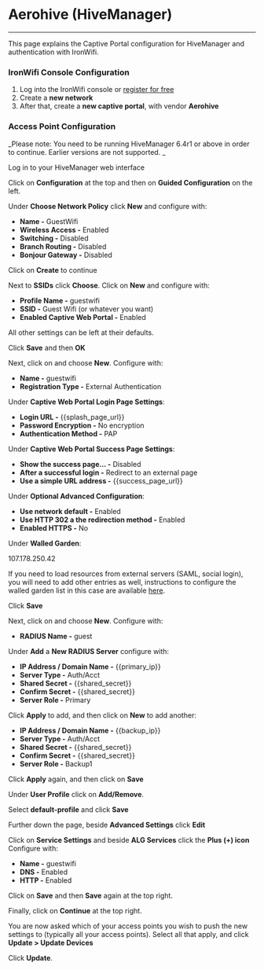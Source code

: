 # **Aerohive (HiveManager)**

---

This page explains the Captive Portal configuration for HiveManager and authentication with IronWifi.

### IronWifi Console Configuration

1. Log into the IronWifi console or [register for free](https://console.ironwifi.com/register)
2. Create a **new network**
3. After that, create a **new captive portal**, with vendor **Aerohive**

### Access Point Configuration

_Please note: You need to be running HiveManager 6.4r1 or above in order to continue. Earlier versions are not supported.
_

Log in to your HiveManager web interface

Click on **Configuration** at the top and then on **Guided Configuration** on the left.

Under **Choose Network Policy** click **New** and configure with:

- **Name -** GuestWifi
- **Wireless Access -** Enabled
- **Switching -** Disabled
- **Branch Routing -** Disabled
- **Bonjour Gateway -** Disabled

Click on **Create** to continue
 
Next to **SSIDs** click **Choose**. Click on **New** and configure with:

- **Profile Name -** guestwifi
- **SSID -** Guest Wifi (or whatever you want)
- **Enabled Captive Web Portal -** Enabled

All other settings can be left at their defaults.

Click **Save** and then **OK**

Next, click on **<Captive Web Portal>** and choose **New**. Configure with:
  
- **Name -** guestwifi
- **Registration Type -** External Authentication

Under **Captive Web Portal Login Page Settings**:
  
- **Login URL -** {{splash_page_url}}
- **Password Encryption -** No encryption
- **Authentication Method -** PAP
  
Under **Captive Web Portal Success Page Settings**:
 
- **Show the success page... -** Disabled
- **After a successful login -** Redirect to an external page
- **Use a simple URL address -** {{success_page_url}}
  
Under **Optional Advanced Configuration**:

- **Use network default -** Enabled
- **Use HTTP 302 a the redirection method -** Enabled
- **Enabled HTTPS -** No
  
Under **Walled Garden**:

107.178.250.42
  
If you need to load resources from external servers (SAML, social login), you will need to add other entries as well, instructions to configure the walled garden list in this case are available [here](https://ironwifi.com/walled-garden-list-guide).

Click **Save**

Next, click on **<RADIUS Settings>** and choose **New**. Configure with:

- **RADIUS Name -** guest
  
Under **Add** a **New RADIUS Server** configure with:
  
- **IP Address / Domain Name -** {{primary_ip}}
- **Server Type -** Auth/Acct
- **Shared Secret -** {{shared_secret}}
- **Confirm Secret -** {{shared_secret}}
- **Server Role -** Primary
  
Click **Apply** to add, and then click on **New** to add another:

- **IP Address / Domain Name -** {{backup_ip}}
- **Server Type -** Auth/Acct
- **Shared Secret -** {{shared_secret}}
- **Confirm Secret -** {{shared_secret}}
- **Server Role -** Backup1
  
Click **Apply** again, and then click on **Save**
 
Under **User Profile** click on **Add/Remove**.

Select **default-profile** and click **Save**

Further down the page, beside **Advanced Settings** click **Edit** 

Click on **Service Settings** and beside **ALG Services** click the **Plus (+) icon**  Configure with:
  
- **Name -** guestwifi
- **DNS -** Enabled
- **HTTP -** Enabled
  
Click on **Save** and then **Save** again at the top right.
 
Finally, click on **Continue** at the top right.

You are now asked which of your access points you wish to push the new settings to (typically all your access points). Select all that apply, and click **Update > Update Devices**

Click **Update**.
